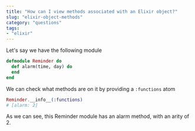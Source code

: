 ```yaml
---
title: "How can I view methods associated with an Elixir object?"
slug: "elixir-object-methods"
category: "questions"
tags:
- "elixir"
---
```


Let's say we have the following module

```elixir
defmodule Reminder do
  def alarm(time, day) do
  end
end
```

We can check what methods are on it by providing a `:functions` atom

```elixir
Reminder.__info__(:functions)
# [alarm: 2]
```

As we can see, this Reminder module has an alarm method, with an arity of 2.
